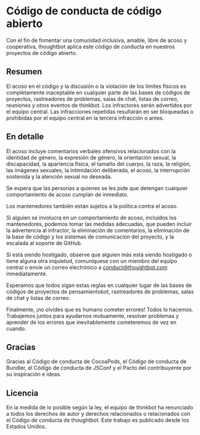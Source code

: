 # Código de conducta de código abierto
Con el fin de fomentar una comunidad inclusiva, amable, libre de acoso y cooperativa, thoughtbot aplica este código de conducta en nuestros proyectos de código abierto.

## Resumen
El acoso en el código y la discusión o la violación de los límites físicos es completamente inaceptable en cualquier parte de las bases de códigos de proyectos, rastreadores de problemas, salas de chat, listas de correo, reuniones y otros eventos de thinkbot. Los infractores serán advertidos por el equipo central. Las infracciones repetidas resultarán en ser bloqueadas o prohibidas por el equipo central en la tercera infracción o antes.

## En detalle
El acoso incluye comentarios verbales ofensivos relacionados con la identidad de género, la expresión de género, la orientación sexual, la discapacidad, la apariencia física, el tamaño del cuerpo, la raza, la religión, las imágenes sexuales, la intimidación deliberada, el acoso, la interrupción sostenida y la atención sexual no deseada.

Se espera que las personas a quienes se les pide que detengan cualquier comportamiento de acoso cumplan de inmediato.

Los mantenedores también están sujetos a la política contra el acoso.

Si alguien se involucra en un comportamiento de acoso, incluidos los mantenedores, podemos tomar las medidas adecuadas, que pueden incluir la advertencia al infractor, la eliminación de comentarios, la eliminación de la base de código y los sistemas de comunicación del proyecto, y la escalada al soporte de GitHub.

Si está siendo hostigado, observe que alguien más está siendo hostigado o tiene alguna otra inquietud, comuníquese con un miembro del equipo central o envíe un correo electrónico a conduct@thoughtbot.com inmediatamente.

Esperamos que todos sigan estas reglas en cualquier lugar de las bases de códigos de proyectos de pensamientobot, rastreadores de problemas, salas de chat y listas de correo.

Finalmente, ¡no olvides que es humano cometer errores! Todos lo hacemos. Trabajemos juntos para ayudarnos mutuamente, resolver problemas y aprender de los errores que inevitablemente cometeremos de vez en cuando.

## Gracias
Gracias al Código de conducta de CocoaPods, el Código de conducta de Bundler, el Código de conducta de JSConf y el Pacto del contribuyente por su inspiración e ideas.

## Licencia
En la medida de lo posible según la ley, el equipo de thinkbot ha renunciado a todos los derechos de autor y derechos relacionados o relacionados con el Código de conducta de thoughtbot. Este trabajo es publicado desde los Estados Unidos.